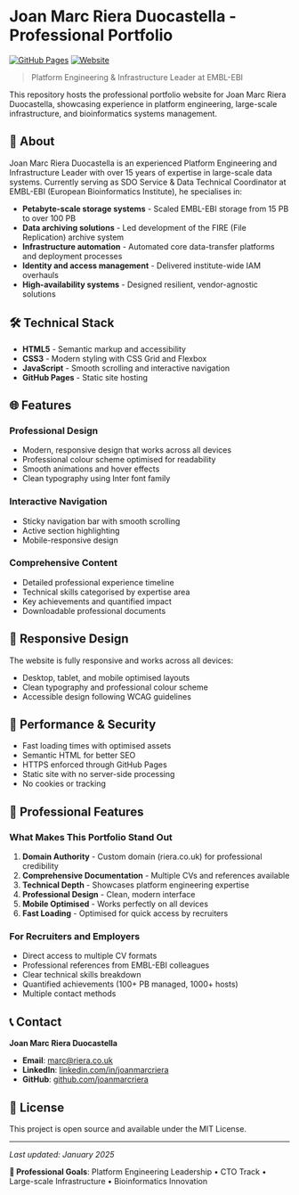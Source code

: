 # Joan Marc Riera Duocastella - Professional Portfolio

[![GitHub Pages](https://img.shields.io/badge/GitHub%20Pages-Live-brightgreen)](https://joanmarcriera.github.io/riera.co.uk)
[![Website](https://img.shields.io/badge/Website-riera.co.uk-blue)](https://riera.co.uk)

> Platform Engineering & Infrastructure Leader at EMBL-EBI

This repository hosts the professional portfolio website for Joan Marc Riera Duocastella, showcasing experience in platform engineering, large-scale infrastructure, and bioinformatics systems management.

## 🚀 About

Joan Marc Riera Duocastella is an experienced Platform Engineering and Infrastructure Leader with over 15 years of expertise in large-scale data systems. Currently serving as SDO Service & Data Technical Coordinator at EMBL-EBI (European Bioinformatics Institute), he specialises in:

- **Petabyte-scale storage systems** - Scaled EMBL-EBI storage from 15 PB to over 100 PB
- **Data archiving solutions** - Led development of the FIRE (File Replication) archive system
- **Infrastructure automation** - Automated core data-transfer platforms and deployment processes
- **Identity and access management** - Delivered institute-wide IAM overhauls
- **High-availability systems** - Designed resilient, vendor-agnostic solutions

## 🛠 Technical Stack

- **HTML5** - Semantic markup and accessibility
- **CSS3** - Modern styling with CSS Grid and Flexbox
- **JavaScript** - Smooth scrolling and interactive navigation
- **GitHub Pages** - Static site hosting

## 🌐 Features

### Professional Design
- Modern, responsive design that works across all devices
- Professional colour scheme optimised for readability
- Smooth animations and hover effects
- Clean typography using Inter font family

### Interactive Navigation
- Sticky navigation bar with smooth scrolling
- Active section highlighting
- Mobile-responsive design

### Comprehensive Content
- Detailed professional experience timeline
- Technical skills categorised by expertise area
- Key achievements and quantified impact
- Downloadable professional documents

## 📱 Responsive Design

The website is fully responsive and works across all devices:
- Desktop, tablet, and mobile optimised layouts
- Clean typography and professional colour scheme
- Accessible design following WCAG guidelines

## 🚀 Performance & Security

- Fast loading times with optimised assets
- Semantic HTML for better SEO
- HTTPS enforced through GitHub Pages
- Static site with no server-side processing
- No cookies or tracking

## 🤝 Professional Features

### What Makes This Portfolio Stand Out
1. **Domain Authority** - Custom domain (riera.co.uk) for professional credibility
2. **Comprehensive Documentation** - Multiple CVs and references available
3. **Technical Depth** - Showcases platform engineering expertise
4. **Professional Design** - Clean, modern interface
5. **Mobile Optimised** - Works perfectly on all devices
6. **Fast Loading** - Optimised for quick access by recruiters

### For Recruiters and Employers
- Direct access to multiple CV formats
- Professional references from EMBL-EBI colleagues
- Clear technical skills breakdown
- Quantified achievements (100+ PB managed, 1000+ hosts)
- Multiple contact methods

## 📞 Contact

**Joan Marc Riera Duocastella**
- **Email**: marc@riera.co.uk
- **LinkedIn**: [linkedin.com/in/joanmarcriera](https://linkedin.com/in/joanmarcriera)
- **GitHub**: [github.com/joanmarcriera](https://github.com/joanmarcriera)

## 📄 License

This project is open source and available under the MIT License.

---

*Last updated: January 2025*

**🎯 Professional Goals**: Platform Engineering Leadership • CTO Track • Large-scale Infrastructure • Bioinformatics Innovation
